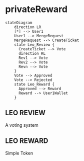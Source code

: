 # privateReward


```mermaid
stateDiagram
    direction LR
    [*] --> User1
    User1 --> MergeRequest
    MergeRequest --> CreateTicket
    state Leo_Review {
      CreateTicket --> Vote
      direction RL
      Rev1 --> Vote
      Rev2 --> Vote
      Revn --> Vote
    }
    Vote --> Approved
    Vote --> Rejected
    state Leo_Reward {
      Approved --> Reward
      Reward --> User1Wallet
    }
```


## LEO REVIEW

A voting system

## LEO REWARD

Simple Token 